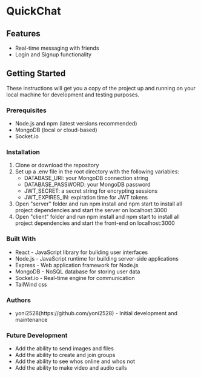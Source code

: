 <h1>QuickChat</h1>

<h2>Features</h2>
<ul>
  <li>Real-time messaging with friends</li>
  <li>Login and Signup functionality</li>
</ul>

<h2>Getting Started</h2>
<p>These instructions will get you a copy of the project up and running on your local machine for development and testing purposes.</p>

<h3>Prerequisites</h3>
<ul>
  <li>Node.js and npm (latest versions recommended)</li>
  <li>MongoDB (local or cloud-based)</li>
  <li>Socket.io</li>
</ul>

<h3>Installation</h3>
<ol>
  <li>Clone or download the repository</li>
  <li>Set up a .env file in the root directory with the following variables:
    <ul>
      <li>DATABASE_URI: your MongoDB connection string</li>
      <li>DATABASE_PASSWORD: your MongoDB password</li>
      <li>JWT_SECRET: a secret string for encrypting sessions</li>
      <li>JWT_EXPIRES_IN: expiration time for JWT tokens</li>
    </ul>
  </li>
  <li>Open "server" folder and run npm install and npm start to install all project dependencies and start the server on localhost:3000</li>
  <li>Open "client" folder and run npm install and npm start to install all project dependencies and start the front-end on localhost:3000</li>
</ol>

<h3>Built With</h3>
<ul>
  <li>React - JavaScript library for building user interfaces</li>
  <li>Node.js - JavaScript runtime for building server-side applications</li>
  <li>Express - Web application framework for Node.js</li>
  <li>MongoDB - NoSQL database for storing user data</li>
  <li>Socket.io - Real-time engine for communication</li>
  <li>TailWind css</li>
</ul>

<h3>Authors</h3>
<ul>
  <li>yoni2528(https://github.com/yoni2528) - Initial development and maintenance</li>
</ul>

<h3>Future Development</h3>
<ul>
  <li>Add the ability to send images and files</li>
  <li>Add the ability to create and join groups</li>
  <li>Add the ability to see whos online and whos not</li>
  <li>Add the ability to make video and audio calls</li>
</ul>
